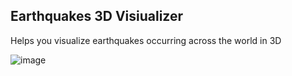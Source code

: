 ## Earthquakes 3D Visiualizer

Helps you visualize earthquakes occurring across the world in 3D

![image](https://user-images.githubusercontent.com/80819203/212373686-9333037b-b249-4407-bf56-18eefef4f175.png)
